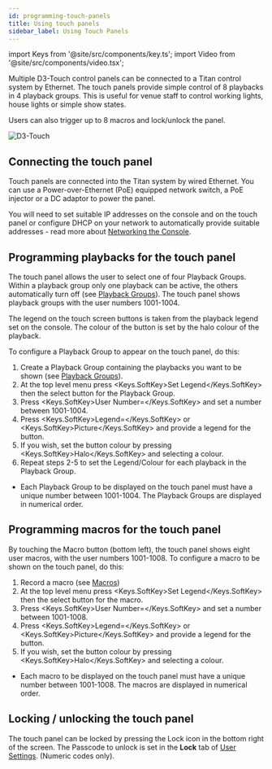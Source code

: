 ```yaml
---
id: programming-touch-panels
title: Using touch panels
sidebar_label: Using Touch Panels
---
```


import Keys from '@site/src/components/key.ts';
import Video from '@site/src/components/video.tsx';

Multiple D3-Touch control panels can be connected to a Titan control system by Ethernet. The touch panels provide
simple control of 8 playbacks in 4 playback groups. This is useful for venue staff to control working lights, house lights or simple show states.

Users can also trigger up to 8 macros and lock/unlock the panel.

![D3-Touch](/docs/images/D3-touch-front.png)



## Connecting the touch panel

Touch panels are connected into the Titan system by wired Ethernet. You can use a Power-over-Ethernet (PoE) equipped network switch, a PoE injector
or a DC adaptor to power the panel.

You will need to set suitable IP addresses on the console and on the touch panel or configure DHCP on your network to automatically provide suitable addresses -
read more about [Networking the Console](../networking.md).

## Programming playbacks for the touch panel

The touch panel allows the user to select one of four Playback Groups. Within a playback group only one playback can be active, the others automatically turn off (see [Playback Groups](../running-the-show/playback-controls.md#playback-groups)). The touch panel shows playback groups with the user numbers 1001-1004.

The legend on the touch screen buttons is taken from the playback legend set on the console. The colour of the button is set by the halo colour of the playback.

To configure a Playback Group to appear on the touch panel, do this:

1. Create a Playback Group containing the playbacks you want to be shown (see [Playback Groups](../running-the-show/playback-controls.md#playback-groups)).
2. At the top level menu press <Keys.SoftKey>Set Legend</Keys.SoftKey> then the select button for the Playback Group.
3. Press <Keys.SoftKey>User Number=</Keys.SoftKey> and set a number between 1001-1004.
4. Press <Keys.SoftKey>Legend=</Keys.SoftKey> or <Keys.SoftKey>Picture</Keys.SoftKey> and provide a legend for the button.
5. If you wish, set the button colour by pressing <Keys.SoftKey>Halo</Keys.SoftKey> and selecting a colour.
6. Repeat steps 2-5 to set the Legend/Colour for each playback in the Playback Group.

- Each Playback Group to be displayed on the touch panel must have a unique number between 1001-1004. The Playback Groups are displayed in numerical order.

## Programming macros for the touch panel

By touching the Macro button (bottom left), the touch panel shows eight user macros, with the user numbers 1001-1008.
To configure a macro to be shown on the touch panel, do this:

1. Record a macro (see [Macros](../titan-basics/front-panel-buttons.md#key-macro-buttons))
2. At the top level menu press <Keys.SoftKey>Set Legend</Keys.SoftKey> then the select button for the macro.
3. Press <Keys.SoftKey>User Number=</Keys.SoftKey> and set a number between 1001-1008.
4. Press <Keys.SoftKey>Legend=</Keys.SoftKey> or <Keys.SoftKey>Picture</Keys.SoftKey> and provide a legend for the button.
5. If you wish, set the button colour by pressing <Keys.SoftKey>Halo</Keys.SoftKey> and selecting a colour.

- Each macro to be displayed on the touch panel must have a unique number between 1001-1008. The macros are displayed in numerical order.


## Locking / unlocking the touch panel

The touch panel can be locked by pressing the Lock icon in the bottom right of the screen.
The Passcode to unlock is set in the **Lock** tab of [User Settings](../system-settings/user-settings.md#lock). 
(Numeric codes only).


